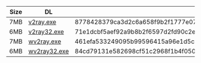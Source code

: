 |    Size   |     DL  | sha512sum |
|  ---  |  ---  |  ---  |
| 7MB | [v2ray.exe](https://cdn.jsdelivr.net/gh/googleians/v2ray-core@main/v2ray.exe) | 8778428379ca3d2c6a658f9b2f1777e07e209bff1748002b12563006b29cf103c6add7970e6f70739e420bbb1e1c9907a37b1a522de5ff6b29959502baada1f6 |
| 6MB | [v2ray32.exe](https://cdn.jsdelivr.net/gh/googleians/v2ray-core@main/v2ray32.exe) | 71e1dcbf5aef92a9b8b2f6597d2fd90c2e36972447d5ce72dd68c72d6f607743e31b6e28c013456a078e8fff422a4936cec2bce804bc18010db500b1a71c182c |
| 7MB | [wv2ray.exe](https://cdn.jsdelivr.net/gh/googleians/v2ray-core@main/wv2ray.exe) | 461efa533249095b99596415a96e1d5c42c0953d1be24cdbeb1c01db9d781d4d71804cfdeadf449148d7fe3922142a9c8c216ff34c181742df7b0eb56b7fcf27 |
| 6MB | [wv2ray32.exe](https://cdn.jsdelivr.net/gh/googleians/v2ray-core@main/wv2ray32.exe) | 84cd79131e582698cf51c2968f1b4f0500005e5e89c5f1f427192792d62bf796924e8e83d4451aa8d9b4d55ffcf0d226beaaa77e52047caef8dc5bf251073268 |
